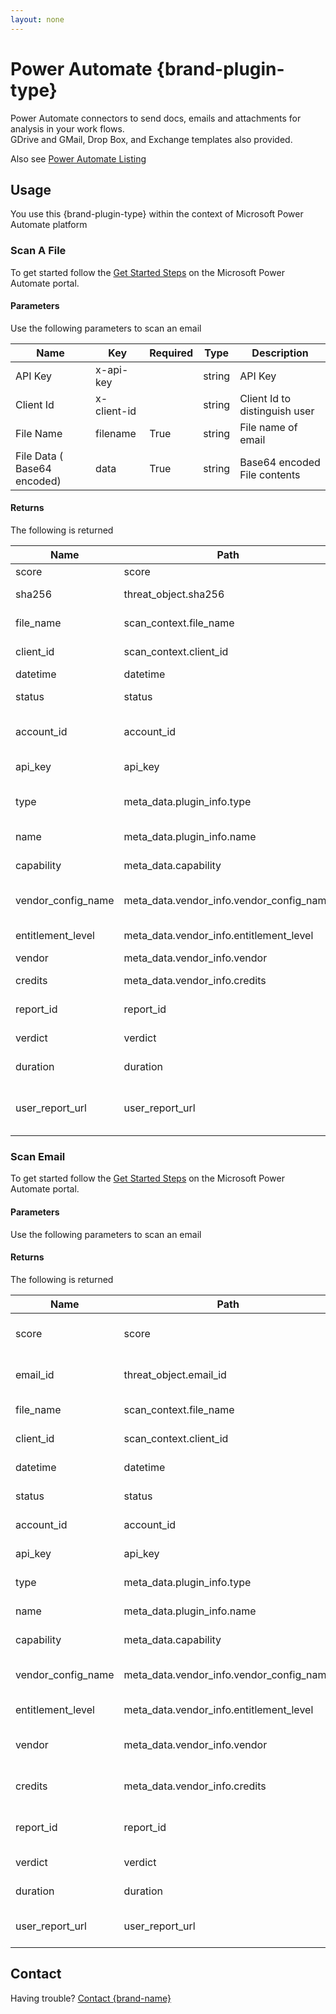 ```yaml
---
layout: none
---
```

# Power Automate {brand-plugin-type}
Power Automate connectors to send docs, emails and attachments for analysis in your work flows.  
GDrive and GMail, Drop Box, and Exchange templates also provided.

Also see [Power Automate Listing](/plugin-list/plugin-secplugs-plugins-power-automate)

## Usage
You use this {brand-plugin-type} within the context of Microsoft Power Automate platform

### Scan A File

To get started follow the [Get Started Steps](https://powerautomate.microsoft.com/en-us/templates/details/3ff6c875a7b943a88c89116a8bfb3db0/scan-newly-added-files-in-sharepoint-using-secplugs/)
on the Microsoft Power Automate portal.

#### Parameters
Use the following parameters to scan an email

|Name|Key|Required|Type|Description|
|--- |--- |--- |--- |--- |
|API Key|x-api-key||string| API Key|
|Client Id|x-client-id||string|Client Id to distinguish user|
|File Name|filename|True|string|File name of email|
|File Data ( Base64 encoded)|data|True|string|Base64 encoded File contents|

#### Returns
The following is returned 

|Name|Path|Type|Description|
|--- |--- |--- |--- |
|score|score|integer|score|
|sha256|threat_object.sha256|string|sha256 of file content|
|file_name|scan_context.file_name|string|scanned file name|
|client_id|scan_context.client_id|string|client Id of caller.|
|datetime|datetime|float|Time of scan|
|status|status|string|status of scan|
|account_id|account_id|string|account id of the user scanned|
|api_key|api_key|string|api key of caller|
|type|meta_data.plugin_info.type|string|type of the plugin calling secplugs|
|name|meta_data.plugin_info.name|string|name of the plugin|
|capability|meta_data.capability|string|capability of scan|
|vendor_config_name|meta_data.vendor_info.vendor_config_name|string|vendor configuration name|
|entitlement_level|meta_data.vendor_info.entitlement_level|string|entitlement level of file|
|vendor|meta_data.vendor_info.vendor|string|vendor name|
|credits|meta_data.vendor_info.credits|integer|credits of the user|
|report_id|report_id|string|report id of result|
|verdict|verdict|string|verdict of scan|
|duration|duration|float|duration taken in scan|
|user_report_url|user_report_url|string|user report url can be opened from browser.|


### Scan Email

To get started follow the [Get Started Steps](https://powerautomate.microsoft.com/en-us/connectors/details/shared_secplugscan/secplugs-scan/)
on the Microsoft Power Automate portal.

#### Parameters

Use the following parameters to scan an email

#### Returns

The following is returned 

|Name|Path|Type|Description|
|--- |--- |--- |--- |
|score|score|integer|score of email scanned|
|email_id|threat_object.email_id|string|email id of email sender.|
|file_name|scan_context.file_name|string|email file name|
|client_id|scan_context.client_id|string|client id of caller|
|datetime|datetime|float|datetime of scan|
|status|status|string|status fo scan|
|account_id|account_id|string|account id of user|
|api_key|api_key|string|api key of user|
|type|meta_data.plugin_info.type|string|type of plugin|
|name|meta_data.plugin_info.name|string|name of plugin|
|capability|meta_data.capability|string|capability of email scan|
|vendor_config_name|meta_data.vendor_info.vendor_config_name|string|vendor configuration name|
|entitlement_level|meta_data.vendor_info.entitlement_level|string|entitlement level of email|
|vendor|meta_data.vendor_info.vendor|string|vendor of the email scan|
|credits|meta_data.vendor_info.credits|integer|credits left for user account|
|report_id|report_id|string|reportid of email scan result|
|verdict|verdict|string|verdict of email scan|
|duration|duration|float|time taken in email scan|
|user_report_url|user_report_url|string|user report url of email scan|


## Contact
Having trouble? [Contact {brand-name} ](https://{brand-root-domain}/contacts)